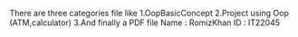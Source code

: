 There are three categories file like
1.OopBasicConcept
2.Project using Oop (ATM,calculator)
3.And finally a PDF file 
Name : RomizKhan
ID   : IT22045

